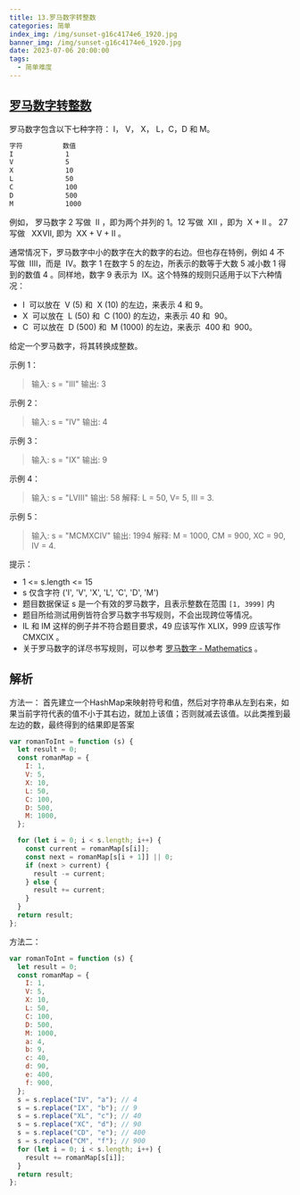 ```yaml
---
title: 13.罗马数字转整数
categories: 简单
index_img: /img/sunset-g16c4174e6_1920.jpg
banner_img: /img/sunset-g16c4174e6_1920.jpg
date: 2023-07-06 20:00:00
tags:
  - 简单难度
---
```


## [罗马数字转整数](https://leetcode.cn/problems/roman-to-integer/)

罗马数字包含以下七种字符： I， V， X， L，C，D 和 M。

```sh
字符          数值
I             1
V             5
X             10
L             50
C             100
D             500
M             1000
```

例如， 罗马数字 2 写做  II ，即为两个并列的 1。12 写做  XII ，即为  X + II 。 27 写做   XXVII, 即为  XX + V + II 。

通常情况下，罗马数字中小的数字在大的数字的右边。但也存在特例，例如 4 不写做  IIII，而是  IV。数字 1 在数字 5 的左边，所表示的数等于大数 5 减小数 1 得到的数值 4 。同样地，数字 9 表示为  IX。这个特殊的规则只适用于以下六种情况：

- I  可以放在  V (5) 和  X (10) 的左边，来表示 4 和 9。
- X  可以放在  L (50) 和  C (100) 的左边，来表示 40 和  90。
- C  可以放在  D (500) 和  M (1000) 的左边，来表示  400 和  900。

给定一个罗马数字，将其转换成整数。

<!-- more -->

示例 1：

> 输入: s = "III"
> 输出: 3

示例 2：

> 输入: s = "IV"
> 输出: 4

示例 3：

> 输入: s = "IX"
> 输出: 9

示例 4：

> 输入: s = "LVIII"
> 输出: 58
> 解释: L = 50, V= 5, III = 3.

示例 5：

> 输入: s = "MCMXCIV"
> 输出: 1994
> 解释: M = 1000, CM = 900, XC = 90, IV = 4.

提示：

- 1 <= s.length <= 15
- s 仅含字符 ('I', 'V', 'X', 'L', 'C', 'D', 'M')
- 题目数据保证 s 是一个有效的罗马数字，且表示整数在范围 `[1, 3999]` 内
- 题目所给测试用例皆符合罗马数字书写规则，不会出现跨位等情况。
- IL 和 IM 这样的例子并不符合题目要求，49 应该写作 XLIX，999 应该写作 CMXCIX 。
- 关于罗马数字的详尽书写规则，可以参考 [罗马数字 - Mathematics](https://b2b.partcommunity.com/community/knowledge/zh_CN/detail/10753/%E7%BD%97%E9%A9%AC%E6%95%B0%E5%AD%97#knowledge_article) 。


## 解析

方法一：
首先建立一个HashMap来映射符号和值，然后对字符串从左到右来，如果当前字符代表的值不小于其右边，就加上该值；否则就减去该值。以此类推到最左边的数，最终得到的结果即是答案

```javascript
var romanToInt = function (s) {
  let result = 0;
  const romanMap = {
    I: 1,
    V: 5,
    X: 10,
    L: 50,
    C: 100,
    D: 500,
    M: 1000,
  };

  for (let i = 0; i < s.length; i++) {
    const current = romanMap[s[i]];
    const next = romanMap[s[i + 1]] || 0;
    if (next > current) {
      result -= current;
    } else {
      result += current;
    }
  }
  return result;
};
```

方法二：

```javascript
var romanToInt = function (s) {
  let result = 0;
  const romanMap = {
    I: 1,
    V: 5,
    X: 10,
    L: 50,
    C: 100,
    D: 500,
    M: 1000,
    a: 4,
    b: 9,
    c: 40,
    d: 90,
    e: 400,
    f: 900,
  };
  s = s.replace("IV", "a"); // 4
  s = s.replace("IX", "b"); // 9
  s = s.replace("XL", "c"); // 40
  s = s.replace("XC", "d"); // 90
  s = s.replace("CD", "e"); // 400
  s = s.replace("CM", "f"); // 900
  for (let i = 0; i < s.length; i++) {
    result += romanMap[s[i]];
  }
  return result;
};
```
